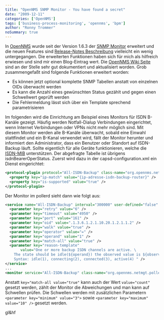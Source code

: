 ```yaml
---
title: "OpenNMS SNMP Monitor - You have found a secret"
date: "2009-12-11"
categories: ['OpenNMS']
tags: ['business-process-monitoring', 'opennms', 'bpm']
author: "Ronny Trommer"
noSummary: true
---
```


In [OpenNMS](http://web.archive.org/web/20091226134837/http://www.opennms.org/) wurde seit der Version 1.6.3 der [SNMP Monitor](http://web.archive.org/web/20091226134837/http://www.opennms.org/index.php/SNMP_Monitor) erweitert und die neuen Features sind [Release-Notes Beschreibung](http://web.archive.org/web/20091226134837/http://www.opennms.org/documentation/ReleaseNotesStable.html#opennms-1.6.3) vielleicht ein wenig untergegangen.
Die erweiterten Funktionen haben sich für mich als hilfreich erwiesen und sind mir einen Blog-Eintrag wert.
Die [OpenNMS Wiki Seite](http://web.archive.org/web/20091226134837/http://www.opennms.org/index.php/SNMP_Monitor) sind an der Stelle sehr gut dokumentiert und aktualisiert worden.
Grob zusammengefaßt sind folgende Funktionen erweitert worden:

* Es können jetzt optional komplette SNMP Tabellen anstatt von einzelnen OIDs überwacht werden
* Es kann die Anzahl eines gewünschten Status gezählt und gegen einen Schwellwert geprüft werden
* Die Fehlermeldung lässt sich über ein Template sprechend parametrisieren

Im folgenden wird die Einrichtung am Beispiel eines Monitors für ISDN B-Kanäle gezeigt.
Häufig werden Notfall-Dialup Verbindungen eingerichtet, wenn Internet Verbindungen oder VPNs nicht mehr möglich sind.
Mit diesem Monitor werden alle B-Kanäle überwacht, sobald eine Einwahl stattfindet und ein B-Kanal verwendet wird, fällt der Monitor herunter und informiert den Administrator, dass ein Benutzer oder Standort auf ISDN-Backup läuft.
Sollte eigentlich für alle Geräte funktionieren, welche die [ISDN-MIB](http://web.archive.org/web/20091226134837/http://www.oidview.com/mibs/0/ISDN-MIB.html) unterstützen.
Der abgefragte Tabelle ist übrigens isdnBearerOperStatus.
Zuerst wird dazu in der capsd-configuration.xml ein Dienst eingerichtet:

```xml
<protocol-plugin protocol="All-ISDN-Backup" class-name="org.opennms.netmgt.capsd.plugins.LoopPlugin" scan="on">
  <property key="ip-match" value="{ip-adresse-isdn-backup-router}" />
  <property key="is-supported" value="true" />
</protocol-plugin>
```

Der Monitor im pollerd sieht dann wie folgt aus:

```xml
<service name="All-ISDN-Backup" interval="300000" user-defined="false" status="on">
  <parameter key="retry" value="6" />
  <parameter key="timeout" value="4950" />
  <parameter key="port" value="161" />
  <parameter key="oid" value=".1.3.6.1.2.1.10.20.1.2.1.1.2" />
  <parameter key="walk" value="true" />
  <parameter key="operator" value="=" />
  <parameter key="operand" value="1" />
  <parameter key="match-all" value="true" />
  <parameter key="reason-template"
       value="One or more backup ISDN channels are active. \
    The state should be idle(${operand}) the observed value is ${observedValue}. \
    Syntax: idle(1), connecting(2), connected(3), active(4) " />
</service>
...
<monitor service="All-ISDN-Backup" class-name="org.opennms.netmgt.poller.monitors.SnmpMonitor"/>
```

Anstatt `key="match-all value="true"` kann auch der Wert `value="count"` gesetzt werden, zählt der Monitor die Abweichungen und man kann auf Schwellen prüfen.
Die Schwellen werden mit zusätzlichen Parametern `<parameter key="minimum" value="3">` sowie `<parameter key="maximum" value="10" />` gesetzt werden.

gl&hf
